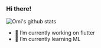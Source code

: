 ### Hi there!

![Omi's github stats](https://github-readme-stats.vercel.app/api?username=OmiWakode&show_icons=true&theme=radical)

- 🔭 I’m currently working on flutter
- 🌱 I’m currently learning ML

